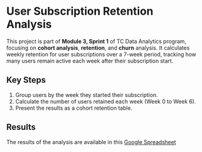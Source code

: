 # User Subscription Retention Analysis

This project is part of **Module 3, Sprint 1** of TC Data Analytics program, focusing on **cohort analysis**, **retention**, and **churn** analysis. It calculates weekly retention for user subscriptions over a 7-week period, tracking how many users remain active each week after their subscription start.

## Key Steps

1. Group users by the week they started their subscription.
2. Calculate the number of users retained each week (Week 0 to Week 6).
3. Present the results as a cohort retention table.

## Results

The results of the analysis are available in this [Google Spreadsheet](https://docs.google.com/spreadsheets/d/1TDO6wzc0Eb3wL1IFsZOMyhQjerPaQhpON657Ul90Gt4/edit?usp=sharing)


